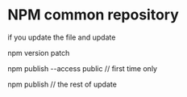 # NPM common repository

if you update the file and update

npm version patch

npm publish --access public // first time only

npm publish // the rest of update
